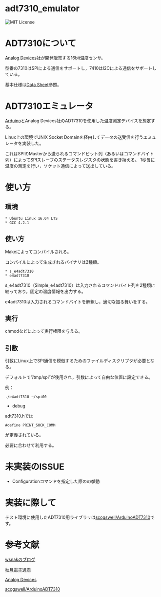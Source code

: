 # adt7310_emulator
![MIT License](https://img.shields.io/github/license/mashape/apistatus.svg)

# ADT7310について
[Analog Devices](https://www.analog.com/jp/index.html)社が開発販売する16bit温度センサ。

型番の7310はSPIによる通信をサポートし，7410はI2Cによる通信をサポートしている。

基本仕様は[Data Sheet](https://www.analog.com/media/en/technical-documentation/data-sheets/ADT7310.pdf)参照。

# ADT7310エミュレータ
[Arduino](https://www.arduino.cc/)とAnalog Devices社のADT7310を使用した温度測定デバイスを想定する。

Linux上の環境でUNIX Socket Domainを経由してデータの送受信を行うエミュレータを実装した。

これはSPIのMasterから送られるコマンドビット列（あるいはコマンドバイト列）によってSPIスレーブのステータスレジスタの状態を書き換える。
1秒毎に温度の測定を行い，ソケット通信によって送出している。

# 使い方
## 環境
    * Ubuntu Linux 16.04 LTS
    * GCC 4.2.1

## 使い方
Makeによってコンパイルされる。

コンパイルによって生成されるバイナリは2種類。

    * s_e4adt7310
    * e4adt7310

s_e4adt7310（Simple_e4adt7310）は入力されるコマンドバイト列を2種類に絞っており，固定の温度情報を出力する。

e4adt7310は入力されるコマンドバイトを解釈し，適切な振る舞いをする。

## 実行

chmodなどによって実行権限を与える。

## 引数

引数にLinux上でSPI通信を模倣するためのファイルディスクリプタが必要となる。

デフォルトで”/tmp/spi”が使用され，引数によって自由な位置に設定できる。

例：
```
./e4adt7310 ~/spi00
```

- debug

adt7310.hでは
```
#define PRINT_SOCK_COMM
```
が定義されている。

必要に合わせて利用する。

# 未実装のISSUE
- Configurationコマンドを指定した際のの挙動

# 実装に際して
テスト環境に使用したADT7310用ライブラリは[scogswell/ArduinoADT7310](https://github.com/scogswell/ArduinoADT7310)です。


# 参考文献
[wsnakのブログ](http://www.wsnak.com/wsnakblog/?p=249)

[秋月電子通商](http://akizukidenshi.com/catalog/g/gM-06708/)

[Analog Devices](https://www.analog.com/jp/index.html)

[scogswell/ArduinoADT7310](https://github.com/scogswell/ArduinoADT7310)

